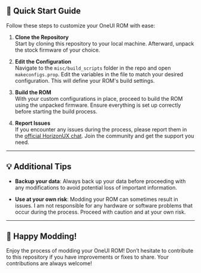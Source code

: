 ## 🚀 Quick Start Guide

Follow these steps to customize your OneUI ROM with ease:

1. **Clone the Repository**  
   Start by cloning this repository to your local machine. Afterward, unpack the stock firmware of your choice.

2. **Edit the Configuration**  
   Navigate to the `misc/build_scripts` folder in the repo and open `makeconfigs.prop`. Edit the variables in the file to match your desired configuration. This will define your ROM's build settings.

3. **Build the ROM**  
   With your custom configurations in place, proceed to build the ROM using the unpacked firmware. Ensure everything is set up correctly before starting the build process.

4. **Report Issues**  
   If you encounter any issues during the process, please report them in the [official HorizonUX chat](https://t.me/lunaromslore24/54). Join the community and get the support you need.

---

## 💡 Additional Tips

- **Backup your data**: Always back up your data before proceeding with any modifications to avoid potential loss of important information.
  
- **Use at your own risk**: Modding your ROM can sometimes result in issues. I am not responsible for any hardware or software problems that occur during the process. Proceed with caution and at your own risk.

---

## 🎉 Happy Modding!

Enjoy the process of modding your OneUI ROM! Don’t hesitate to contribute to this repository if you have improvements or fixes to share. Your contributions are always welcome!